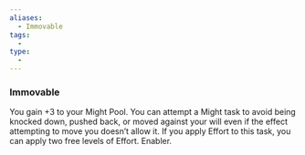 ```yaml
---
aliases:
  - Immovable
tags:
  - 
type:
  - 
---
```

### Immovable

You gain +3 to your Might Pool. You can attempt a Might task to avoid being knocked down, pushed back, or moved against your will even if the effect attempting to move you doesn’t allow it. If you apply Effort to this task, you can apply two free levels of Effort. Enabler.